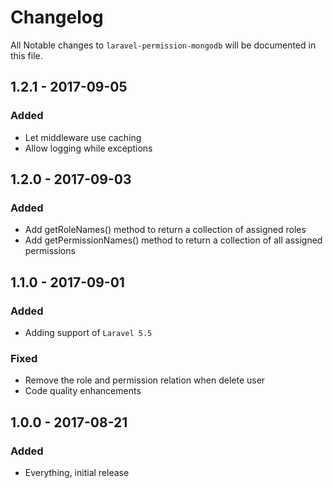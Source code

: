 # Changelog

All Notable changes to `laravel-permission-mongodb` will be documented in this file.

## 1.2.1 - 2017-09-05

### Added
- Let middleware use caching
- Allow logging while exceptions

## 1.2.0 - 2017-09-03

### Added
- Add getRoleNames() method to return a collection of assigned roles
- Add getPermissionNames() method to return a collection of all assigned permissions

## 1.1.0 - 2017-09-01

### Added
- Adding support of `Laravel 5.5`

### Fixed
- Remove the role and permission relation when delete user
- Code quality enhancements

## 1.0.0 - 2017-08-21

### Added
- Everything, initial release
